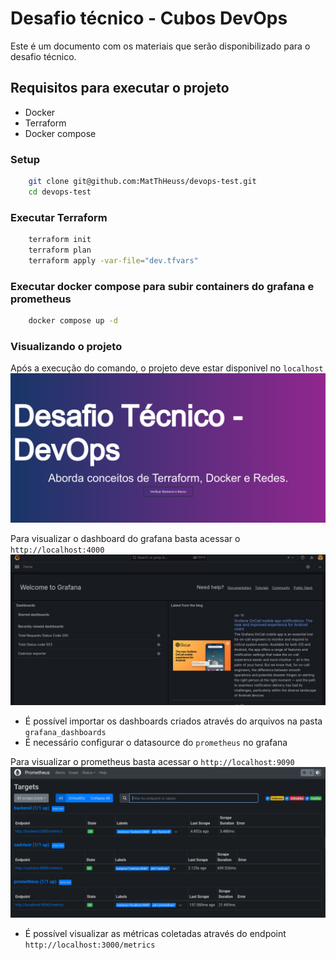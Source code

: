# Desafio técnico - Cubos DevOps

Este é um documento com os materiais que serão disponibilizado para o desafio técnico.

## Requisitos para executar o projeto
 - Docker
 - Terraform
 - Docker compose

 
### Setup
```bash
    git clone git@github.com:MatThHeuss/devops-test.git
    cd devops-test
```

### Executar Terraform
```bash
    terraform init
    terraform plan
    terraform apply -var-file="dev.tfvars"
```

### Executar docker compose para subir containers do grafana e prometheus
```bash
    docker compose up -d
```

### Visualizando o projeto
Após a execução do comando, o projeto deve estar disponivel no `localhost`
![frontend](images/frontend.png)

Para visualizar o dashboard do grafana basta acessar o `http://localhost:4000`
![grafana](images/grafana.png)

* É possível importar os dashboards criados através do arquivos na pasta `grafana_dashboards`
* É necessário configurar o datasource do `prometheus` no grafana

Para visualizar o prometheus basta acessar o `http://localhost:9090`
![prometheus](images/prometheus.png)

* É possível visualizar as métricas coletadas através do endpoint `http://localhost:3000/metrics`